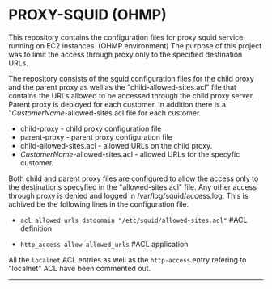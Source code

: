 # **PROXY-SQUID (OHMP)**

This repository contains the configuration files for proxy squid service running on EC2 instances. (OHMP environment)
The purpose of this project was to limit the access through proxy only to the specified destination URLs.

The repository consists of the squid configuration files for the child proxy and the parent proxy as well as the "child-allowed-sites.acl" file that contains
the URLs allowed to be accessed through the child proxy server. Parent proxy is deployed for each customer. 
In addition there is a "*CustomerName*-allowed-sites.acl file for each customer. 

- child-proxy - child proxy configuration file
- parent-proxy - parent proxy configuration file
- child-allowed-sites.acl - allowed URLs on the child proxy.
- *CustomerName*-allowed-sites.acl - allowed URLs for the specyfic customer.

Both child and parent proxy files are configured to allow the access only to the destinations specyfied in the "allowed-sites.acl" file.
Any other access through proxy is denied and logged in /var/log/squid/access.log. This is achived be the following lines in the configuration file.

- `acl allowed_urls dstdomain "/etc/squid/allowed-sites.acl"`  #ACL definition

- `http_access allow allowed_urls` #ACL application


All the `localnet` ACL entries as well as the `http-access` entry refering to "localnet" ACL have been commented out.
*******